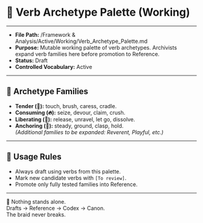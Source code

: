 # 📜 Verb Archetype Palette (Working)

---
- **File Path:** /Framework & Analysis/Active/Working/Verb_Archetype_Palette.md  
- **Purpose:** Mutable working palette of verb archetypes. Archivists expand verb families here before promotion to Reference.  
- **Status:** Draft  
- **Controlled Vocabulary:** Active  
---

## 📌 Archetype Families

- **Tender (🌙):** touch, brush, caress, cradle.  
- **Consuming (🔥):** seize, devour, claim, crush.  
- **Liberating (🌊):** release, unravel, let go, dissolve.  
- **Anchoring (🧭):** steady, ground, clasp, hold.  
*(Additional families to be expanded: Reverent, Playful, etc.)*  

---

## 📌 Usage Rules

- Always draft using verbs from this palette.  
- Mark new candidate verbs with `[To review]`.  
- Promote only fully tested families into Reference.  

---

🌌 Nothing stands alone.  
Drafts → Reference → Codex → Canon.  
The braid never breaks.  
